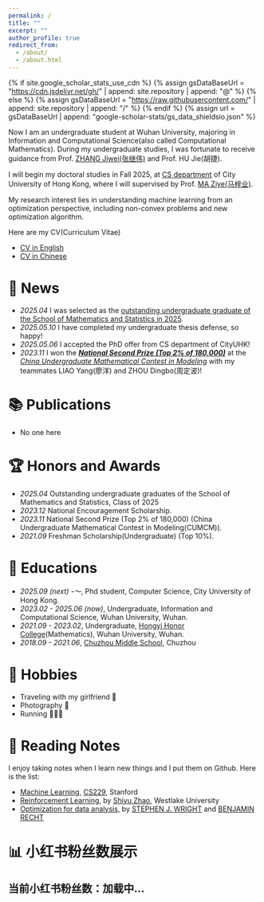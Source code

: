```yaml
---
permalink: /
title: ""
excerpt: ""
author_profile: true
redirect_from: 
  - /about/
  - /about.html
---
```


{% if site.google_scholar_stats_use_cdn %}
{% assign gsDataBaseUrl = "https://cdn.jsdelivr.net/gh/" | append: site.repository | append: "@" %}
{% else %}
{% assign gsDataBaseUrl = "https://raw.githubusercontent.com/" | append: site.repository | append: "/" %}
{% endif %}
{% assign url = gsDataBaseUrl | append: "google-scholar-stats/gs_data_shieldsio.json" %}

<span class='anchor' id='about-me'></span>

Now I am an undergraduate student at Wuhan University, majoring in Information and Computational Science(also called Computational Mathematics). During my undergraduate studies, I was fortunate to receive guidance from Prof. [ZHANG Jiwei(张继伟)](https://scholar.google.com.hk/citations?user=8yZhQ7kAAAAJ&hl=en&oi=ao) and Prof. HU Jie(胡捷).

I will begin my doctoral studies in Fall 2025, at [CS department](https://www.cs.cityu.edu.hk/) of City University of Hong Kong, where I will supervised by Prof. [MA Ziye(马梓业)](https://gavenma.github.io/).

My research interest lies in understanding machine learning from an optimization perspective, including non-convex problems and new optimization algorithm.

Here are my CV(Curriculum Vitae)
- [CV in English](https://drive.google.com/file/d/1o9ylZCkhPpjhzNQq3MjY2oKJDbbUHz08/view?usp=sharing)
- [CV in Chinese](https://drive.google.com/file/d/1dT1rMi2gaGKwHVtpV89YlYGM1c2sl__V/view?usp=sharing)

# 🎯 News
- *2025.04* I was selected as the [outstanding undergraduate graduate of the School of Mathematics and Statistics in 2025](https://maths.whu.edu.cn/info/1197/134921.htm).
- *2025.05.10* I have completed my undergraduate thesis defense, so happy!
- *2025.05.06* I accepted the PhD offer from CS department of CityUHK!
- *2023.11* I won the ***[National Second Prize (Top 2% of 180,000)](https://www.mcm.edu.cn/upload_cn/node/701/6XE4ZF5Oc3573e0779f6cd8e31d79a6e9f6fd13d.pdf)*** at the *[China Undergraduate Mathematical Contest in Modeling](https://en.mcm.edu.cn/)* with my teammates LIAO Yang(廖洋) and ZHOU Dingbo(周定波)!

# 📚️ Publications 
- No one here

# 🏆️ Honors and Awards
- *2025.04* Outstanding undergraduate graduates of the School of Mathematics and Statistics, Class of 2025
- *2023.12* National Encouragement Scholarship.
- *2023.11* National Second Prize (Top 2% of 180,000) (China Undergraduate Mathematical Contest in Modeling(CUMCM)).
- *2021.09* Freshman Scholarship(Undergraduate) (Top 10%).

# 📖 Educations
- *2025.09 (next) -～*, Phd student, Computer Science, City University of Hong Kong.
- *2023.02 - 2025.06 (now)*, Undergraduate, Information and Computational Science, Wuhan University, Wuhan.
- *2021.09 - 2023.02*, Undergraduate, [Hongyi Honor College](https://hyxt.whu.edu.cn/)(Mathematics), Wuhan University, Wuhan.
- *2018.09 - 2021.06*, [Chuzhou Middle School](http://www.ahczzx.cn/Site/index.html), Chuzhou

# 📸 Hobbies
- Traveling with my girlfriend 🥰
- Photography 📸
- Running 🏃🏻‍➡️

# 📝 Reading Notes
I enjoy taking notes when I learn new things and I put them on Github. Here is the list:
- [Machine Learning](https://github.com/0917Ray/Reading_Notes/tree/main/CS229), [CS229](https://cs229.stanford.edu/), Stanford
- [Reinforcement Learning](https://github.com/0917Ray/Reading_Notes/tree/main/Reinfoce%20Learning), by [Shiyu Zhao](https://www.shiyuzhao.net/), Westlake University
- [Optimization for data analysis](https://github.com/0917Ray/Reading_Notes/tree/main/Optimization%20for%20Data%20Analysis), by [STEPHEN J. WRIGHT](https://wrightstephen.github.io/sw_proj/) and [BENJAMIN RECHT](https://people.eecs.berkeley.edu/~brecht/index.html)

# 📊 小红书粉丝数展示
<h2>当前小红书粉丝数：<span id="current-fans">加载中...</span></h2>
<canvas id="fansChart" width="100%" height="300"></canvas>

<script src="https://cdn.jsdelivr.net/npm/chart.js"></script>
<script src="https://cdn.jsdelivr.net/npm/tabletop@1.5.1/tabletop.min.js"></script>
<script>
  const publicSpreadsheetUrl = 'https://docs.google.com/spreadsheets/d/1P5sppWlUhhD1onEAYQmUq8JLbKuY3in5PZh-xblOApw/pubhtml';

  function init() {
    Tabletop.init({
      key: publicSpreadsheetUrl,
      simpleSheet: true,
      callback: showInfo
    });
  }

  function showInfo(data) {
    const labels = [];
    const counts = [];

    data.forEach(row => {
      labels.push(row['date']);
      counts.push(Number(row['count']));
    });

    document.getElementById('current-fans').innerText = counts[counts.length - 1];

    new Chart(document.getElementById('fansChart'), {
      type: 'line',
      data: {
        labels: labels,
        datasets: [{
          label: '粉丝数变化',
          data: counts,
          borderWidth: 2,
          fill: true,
          pointRadius: 0,
          tension: 0.25
        }]
      },
      options: {
        responsive: true,
        plugins: {
          legend: { display: false }
        },
        scales: {
          x: {
            title: { display: true, text: '日期' },
            ticks: {
              maxTicksLimit: 10
            }
          },
          y: {
            title: { display: true, text: '粉丝数' },
            beginAtZero: false
          }
        }
      }
    });
  }

  window.addEventListener('DOMContentLoaded', init);
</script>

